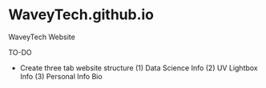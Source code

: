 # WaveyTech.github.io
WaveyTech Website

TO-DO
* Create three tab website structure 
(1) Data Science Info 
(2) UV Lightbox Info
(3) Personal Info Bio 


